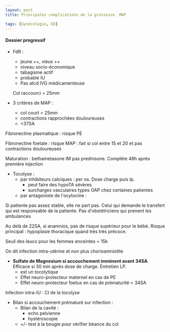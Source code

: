 ```yaml
---
layout: post
title: Principales complications de la grossesse. MAP

tags: [Gynécologie, ED]
---
```


#### Dossier progressif 

- FdR : 

  - jeune ++, vieux ++
  - niveau socio-économique
  - tabagisme actif
  - probable IU
  - Pas atcd IVG médicamenteuse

  Col raccourci = 25mm

- 3 critères de MAP :

  - col court < 25mm
  - contractions rapprochées douloureuses
  - <37SA

Fibronectine plasmatique : risque PE

Fibronectine foetale : risque MAP : fait si col entre 15 et 20 et pas contractions douloureuses

Maturation : bethametasone IM pas prednisone. Complète 48h après première injection

- Tocolyse : 
  - par inhibiteurs calciques : per os. Dose charge puis lp.
    - peut faire des hypoTA sévères
    - surcharges vasculaires types OAP chez certaines patientes
  - par antagoniste de l'ocytocine :



Si patiente pas assez stable, elle ne part pas. Celui qui demande le transfert qui est responsable de la patiente. Pas d'obstétriciens qui prenent les ambulances

Au delà de 22SA, si anamnios, pas de risque supérieur pour le bébé. Risque principal : hypoplasie thoracique quand très très précoce.

Seuil des leuco pour les femmes enceintes = 15k

On dit infection intra-utérine et non plus chorioamniotite

- **Sulfate de Magnesium si accouchement imminent avant 34SA**. Efficace si 30 min après dose de charge. Entretien LP.
  - est un tocolytique
  - Effet neuro-protecteur maternel en cas de PE
  - Effet neuro-protecteur foetus en cas de prématurité < 34SA



Infection intra-IU : CI de la tocolyse

- Bilan si accouchement prématuré sur infection :
  - Bilan de la cavité :
    - echo pelvienne
    - hystéroscopie
  - +/- test à la bougie pour vérifier béance du col

